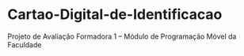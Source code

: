 # Cartao-Digital-de-Identificacao
Projeto de Avaliação Formadora 1 – Módulo de Programação Móvel da Faculdade
